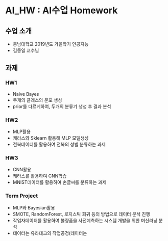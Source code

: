 # AI_HW : AI수업 Homework
## 수업 소개
- 충남대학교 2019년도 가을학기 인공지능  
- 김동일 교수님  
  
## 과제 
### HW1  
- Naive Bayes
- 두개의 클래스의 분포 생성
- prior를 다르게하여, 두개의 분류기 생성 후 결과 분석
   
### HW2
- MLP활용  
- 케라스와 Sklearn 활용해 MLP 모델생성  
- 전복데이터를 활용하여 전복의 성별 분류하는 과제  

### HW3  
- CNN활용  
- 케라스를 활용하여 CNN학습  
- MNIST데이터를 활용하여 손글씨를 분류하는 과제
  
### Term Project  
- MLP와 Bayesian활용  
- SMOTE, RandomForest, 로지스틱 회귀 등의 방법으로 데이터 분석 진행  
- 작업자데이터를 활용하여 불량품을 사전예측하는 시스템 개발을 위한 머신러닝 분석  
- 데이터는 유라테크의 작업공정(데이터는 
